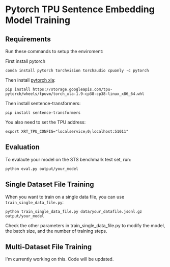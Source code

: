 # Pytorch TPU Sentence Embedding Model Training

## Requirements

Run these commands to setup the enviroment:

First install pytorch
```
conda install pytorch torchvision torchaudio cpuonly -c pytorch
```

Then install [pytorch xla](https://cloud.google.com/tpu/docs/pytorch-xla-ug-tpu-vm):
```
pip install https://storage.googleapis.com/tpu-pytorch/wheels/tpuvm/torch_xla-1.9-cp38-cp38-linux_x86_64.whl
```

Then install sentence-transformers:
```
pip install sentence-transformers
```

You also need to set the TPU address:
```
export XRT_TPU_CONFIG="localservice;0;localhost:51011"
```

## Evaluation

To evalaute your model on the STS benchmark test set, run:

```
python eval.py output/your_model
```

## Single Dataset File Training
When you want to train on a single data file, you can use `train_single_data_file.py`:
```
python train_single_data_file.py data/your_datafile.jsonl.gz output/your_model
```

Check the other parameters in train_single_data_file.py to modify the model, the batch size, and the number of training steps.


## Multi-Dataset File Training
I'm currently working on this. Code will be updated.